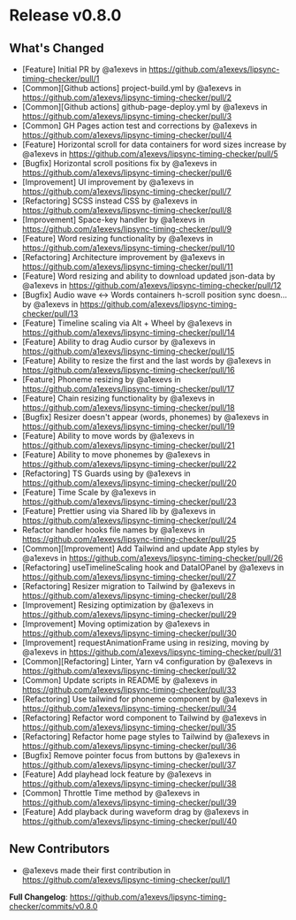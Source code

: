 # Release v0.8.0
## What's Changed
* [Feature] Initial PR by @a1exevs in https://github.com/a1exevs/lipsync-timing-checker/pull/1
* [Common][Github actions] project-build.yml by @a1exevs in https://github.com/a1exevs/lipsync-timing-checker/pull/2
* [Common][Github actions] github-page-deploy.yml by @a1exevs in https://github.com/a1exevs/lipsync-timing-checker/pull/3
* [Common] GH Pages action test and corrections by @a1exevs in https://github.com/a1exevs/lipsync-timing-checker/pull/4
* [Feature] Horizontal scroll for data containers for word sizes increase by @a1exevs in https://github.com/a1exevs/lipsync-timing-checker/pull/5
* [Bugfix] Horizontal scroll positions fix by @a1exevs in https://github.com/a1exevs/lipsync-timing-checker/pull/6
* [Improvement] UI improvement by @a1exevs in https://github.com/a1exevs/lipsync-timing-checker/pull/7
* [Refactoring] SCSS instead CSS by @a1exevs in https://github.com/a1exevs/lipsync-timing-checker/pull/8
* [Improvement] Space-key handler by @a1exevs in https://github.com/a1exevs/lipsync-timing-checker/pull/9
* [Feature] Word resizing functionality by @a1exevs in https://github.com/a1exevs/lipsync-timing-checker/pull/10
* [Refactoring] Architecture improvement by @a1exevs in https://github.com/a1exevs/lipsync-timing-checker/pull/11
* [Feature] Word resizing and ability to download updated json-data by @a1exevs in https://github.com/a1exevs/lipsync-timing-checker/pull/12
* [Bugfix] Audio wave <-> Words containers h-scroll position sync doesn… by @a1exevs in https://github.com/a1exevs/lipsync-timing-checker/pull/13
* [Feature] Timeline scaling via Alt + Wheel by @a1exevs in https://github.com/a1exevs/lipsync-timing-checker/pull/14
* [Feature] Ability to drag Audio cursor by @a1exevs in https://github.com/a1exevs/lipsync-timing-checker/pull/15
* [Feature] Ability to resize the first and the last words by @a1exevs in https://github.com/a1exevs/lipsync-timing-checker/pull/16
* [Feature] Phoneme resizing by @a1exevs in https://github.com/a1exevs/lipsync-timing-checker/pull/17
* [Feature] Chain resizing functionality by @a1exevs in https://github.com/a1exevs/lipsync-timing-checker/pull/18
* [Bugfix] Resizer doesn't appear (words, phonemes) by @a1exevs in https://github.com/a1exevs/lipsync-timing-checker/pull/19
* [Feature] Ability to move words by @a1exevs in https://github.com/a1exevs/lipsync-timing-checker/pull/21
* [Feature] Ability to move phonemes by @a1exevs in https://github.com/a1exevs/lipsync-timing-checker/pull/22
* [Refactoring] TS Guards using by @a1exevs in https://github.com/a1exevs/lipsync-timing-checker/pull/20
* [Feature] Time Scale by @a1exevs in https://github.com/a1exevs/lipsync-timing-checker/pull/23
* [Feature] Prettier using via Shared lib by @a1exevs in https://github.com/a1exevs/lipsync-timing-checker/pull/24
* Refactor handler hooks file names by @a1exevs in https://github.com/a1exevs/lipsync-timing-checker/pull/25
* [Common][Improvement] Add Tailwind and update App styles by @a1exevs in https://github.com/a1exevs/lipsync-timing-checker/pull/26
* [Refactoring] useTimelineScaling hook and DataIOPanel by @a1exevs in https://github.com/a1exevs/lipsync-timing-checker/pull/27
* [Refactoring] Resizer migration to Tailwind by @a1exevs in https://github.com/a1exevs/lipsync-timing-checker/pull/28
* [Improvement] Resizing optimization by @a1exevs in https://github.com/a1exevs/lipsync-timing-checker/pull/29
* [Improvement] Moving optimization by @a1exevs in https://github.com/a1exevs/lipsync-timing-checker/pull/30
* [Improvement] requestAnimationFrame using in resizing, moving by @a1exevs in https://github.com/a1exevs/lipsync-timing-checker/pull/31
* [Common][Refactoring] Linter, Yarn v4 configuration by @a1exevs in https://github.com/a1exevs/lipsync-timing-checker/pull/32
* [Common] Update scripts in README by @a1exevs in https://github.com/a1exevs/lipsync-timing-checker/pull/33
* [Refactoring] Use tailwind for phoneme component by @a1exevs in https://github.com/a1exevs/lipsync-timing-checker/pull/34
* [Refactoring] Refactor word component to Tailwind by @a1exevs in https://github.com/a1exevs/lipsync-timing-checker/pull/35
* [Refactoring] Refactor home page styles to Tailwind by @a1exevs in https://github.com/a1exevs/lipsync-timing-checker/pull/36
* [Bugfix] Remove pointer focus from buttons by @a1exevs in https://github.com/a1exevs/lipsync-timing-checker/pull/37
* [Feature] Add playhead lock feature by @a1exevs in https://github.com/a1exevs/lipsync-timing-checker/pull/38
* [Common] Throttle Time method by @a1exevs in https://github.com/a1exevs/lipsync-timing-checker/pull/39
* [Feature] Add playback during waveform drag by @a1exevs in https://github.com/a1exevs/lipsync-timing-checker/pull/40

## New Contributors
* @a1exevs made their first contribution in https://github.com/a1exevs/lipsync-timing-checker/pull/1

**Full Changelog**: https://github.com/a1exevs/lipsync-timing-checker/commits/v0.8.0
